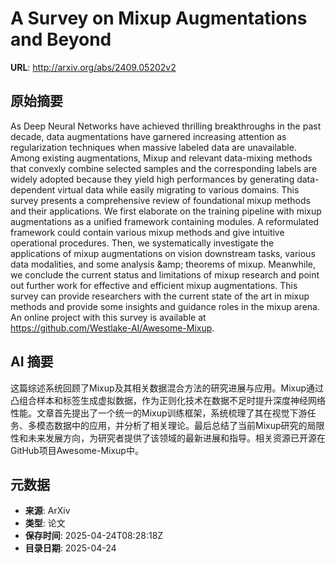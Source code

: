 # A Survey on Mixup Augmentations and Beyond

**URL**: http://arxiv.org/abs/2409.05202v2

## 原始摘要

As Deep Neural Networks have achieved thrilling breakthroughs in the past
decade, data augmentations have garnered increasing attention as regularization
techniques when massive labeled data are unavailable. Among existing
augmentations, Mixup and relevant data-mixing methods that convexly combine
selected samples and the corresponding labels are widely adopted because they
yield high performances by generating data-dependent virtual data while easily
migrating to various domains. This survey presents a comprehensive review of
foundational mixup methods and their applications. We first elaborate on the
training pipeline with mixup augmentations as a unified framework containing
modules. A reformulated framework could contain various mixup methods and give
intuitive operational procedures. Then, we systematically investigate the
applications of mixup augmentations on vision downstream tasks, various data
modalities, and some analysis \&amp; theorems of mixup. Meanwhile, we conclude the
current status and limitations of mixup research and point out further work for
effective and efficient mixup augmentations. This survey can provide
researchers with the current state of the art in mixup methods and provide some
insights and guidance roles in the mixup arena. An online project with this
survey is available at https://github.com/Westlake-AI/Awesome-Mixup.


## AI 摘要

这篇综述系统回顾了Mixup及其相关数据混合方法的研究进展与应用。Mixup通过凸组合样本和标签生成虚拟数据，作为正则化技术在数据不足时提升深度神经网络性能。文章首先提出了一个统一的Mixup训练框架，系统梳理了其在视觉下游任务、多模态数据中的应用，并分析了相关理论。最后总结了当前Mixup研究的局限性和未来发展方向，为研究者提供了该领域的最新进展和指导。相关资源已开源在GitHub项目Awesome-Mixup中。

## 元数据

- **来源**: ArXiv
- **类型**: 论文
- **保存时间**: 2025-04-24T08:28:18Z
- **目录日期**: 2025-04-24
